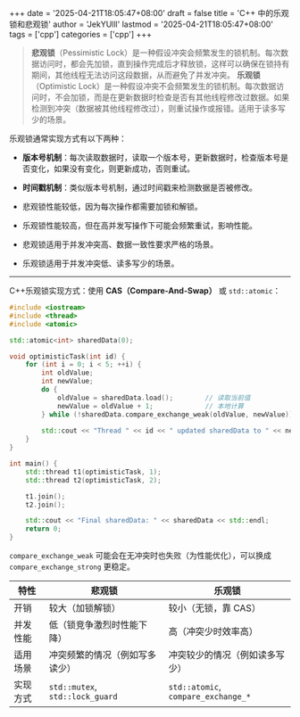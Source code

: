 +++
date = '2025-04-21T18:05:47+08:00'
draft = false
title = 'C++ 中的乐观锁和悲观锁'
author = 'JekYUlll'
lastmod = '2025-04-21T18:05:47+08:00'
tags = ['cpp']
categories = ['cpp']
+++

> **悲观锁**（Pessimistic Lock）是一种假设冲突会频繁发生的锁机制。每次数据访问时，都会先加锁，直到操作完成后才释放锁，这样可以确保在锁持有期间，其他线程无法访问这段数据，从而避免了并发冲突。
> **乐观锁**（Optimistic Lock）是一种假设冲突不会频繁发生的锁机制。每次数据访问时，不会加锁，而是在更新数据时检查是否有其他线程修改过数据。如果检测到冲突（数据被其他线程修改过），则重试操作或报错。适用于读多写少的场景。  

乐观锁通常实现方式有以下两种：  
- **版本号机制**：每次读取数据时，读取一个版本号，更新数据时，检查版本号是否变化，如果没有变化，则更新成功，否则重试。
- **时间戳机制**：类似版本号机制，通过时间戳来检测数据是否被修改。
 
- 悲观锁性能较低，因为每次操作都需要加锁和解锁。
- 乐观锁性能较高，但在高并发写操作下可能会频繁重试，影响性能。

- 悲观锁适用于并发冲突高、数据一致性要求严格的场景。
- 乐观锁适用于并发冲突低、读多写少的场景。

---

C++乐观锁实现方式：使用 **CAS（Compare-And-Swap）** 或 `std::atomic`：

```cpp
#include <iostream>
#include <thread>
#include <atomic>

std::atomic<int> sharedData(0);

void optimisticTask(int id) {
    for (int i = 0; i < 5; ++i) {
        int oldValue;
        int newValue;
        do {
            oldValue = sharedData.load();        // 读取当前值
            newValue = oldValue + 1;             // 本地计算
        } while (!sharedData.compare_exchange_weak(oldValue, newValue));
        
        std::cout << "Thread " << id << " updated sharedData to " << newValue << std::endl;
    }
}

int main() {
    std::thread t1(optimisticTask, 1);
    std::thread t2(optimisticTask, 2);

    t1.join();
    t2.join();

    std::cout << "Final sharedData: " << sharedData << std::endl;
    return 0;
}
```

`compare_exchange_weak` 可能会在无冲突时也失败（为性能优化），可以换成 `compare_exchange_strong` 更稳定。

| 特性       | 悲观锁                          | 乐观锁                                |
|------------|----------------------------------|----------------------------------------|
| 开销       | 较大（加锁解锁）                 | 较小（无锁，靠 CAS）                  |
| 并发性能   | 低（锁竞争激烈时性能下降）       | 高（冲突少时效率高）                  |
| 适用场景   | 冲突频繁的情况（例如写多读少）   | 冲突较少的情况（例如读多写少）        |
| 实现方式   | `std::mutex`, `std::lock_guard` | `std::atomic`, `compare_exchange_*`    |
